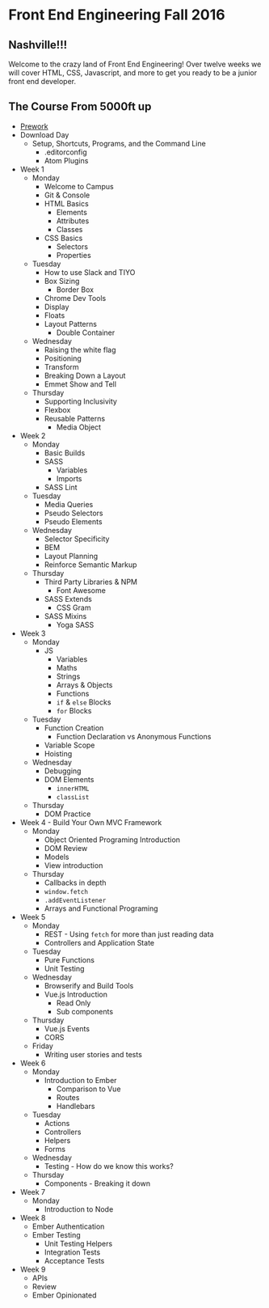 # Front End Engineering Fall 2016

## Nashville!!!

Welcome to the crazy land of Front End Engineering!
Over twelve weeks we will cover HTML, CSS, Javascript, and more to get you ready to be a junior front end developer.

## The Course From 5000ft up

* [Prework](prework/index.html)
* Download Day
  - Setup, Shortcuts, Programs, and the Command Line
    * .editorconfig
    * Atom Plugins
* Week 1
  - Monday
    * Welcome to Campus
    * Git & Console
    * HTML Basics
      - Elements
      - Attributes
      - Classes
    * CSS Basics
      - Selectors
      - Properties
  - Tuesday
    * How to use Slack and TIYO
    * Box Sizing
      - Border Box
    * Chrome Dev Tools
    * Display
    * Floats
    * Layout Patterns
      - Double Container
  - Wednesday
    * Raising the white flag
    * Positioning
    * Transform
    * Breaking Down a Layout
    * Emmet Show and Tell
  - Thursday
    * Supporting Inclusivity
    * Flexbox
    * Reusable Patterns
      - Media Object
* Week 2
  - Monday
    * Basic Builds
    * SASS
      - Variables
      - Imports
    * SASS Lint
  - Tuesday
    * Media Queries
    * Pseudo Selectors
    * Pseudo Elements
  - Wednesday
    * Selector Specificity
    * BEM
    * Layout Planning
    * Reinforce Semantic Markup
  - Thursday
    * Third Party Libraries & NPM
      - Font Awesome
    * SASS Extends
      - CSS Gram
    * SASS Mixins
      - Yoga SASS
* Week 3
  - Monday
    * JS
      - Variables
      - Maths
      - Strings
      - Arrays & Objects
      - Functions
      - `if` & `else` Blocks
      - `for` Blocks
  - Tuesday
    * Function Creation
      - Function Declaration vs Anonymous Functions
    * Variable Scope
    * Hoisting
  - Wednesday
    * Debugging
    * DOM Elements
      - `innerHTML`
      - `classList`
  - Thursday
    * DOM Practice
* Week 4 - Build Your Own MVC Framework
  - Monday
    * Object Oriented Programing Introduction
    * DOM Review
    * Models
    * View introduction
  - Thursday
    * Callbacks in depth
    * `window.fetch`
    * `.addEventListener`
    * Arrays and Functional Programing
* Week 5
  - Monday
    * REST - Using `fetch` for more than just reading data
    * Controllers and Application State
  - Tuesday
    * Pure Functions
    * Unit Testing
  - Wednesday
    * Browserify and Build Tools
    * Vue.js Introduction
      - Read Only
      - Sub components
  - Thursday
    * Vue.js Events
    * CORS
  - Friday
    * Writing user stories and tests
* Week 6
  - Monday
    * Introduction to Ember
      - Comparison to Vue
      - Routes
      - Handlebars
  - Tuesday
    * Actions
    * Controllers
    * Helpers
    * Forms
  - Wednesday
    * Testing - How do we know this works?
  - Thursday
    * Components - Breaking it down
* Week 7
  - Monday
    * Introduction to Node
* Week 8
  - Ember Authentication
  - Ember Testing
    * Unit Testing Helpers
    + Integration Tests
    + Acceptance Tests
* Week 9
  - APIs
  - Review
  - Ember Opinionated
